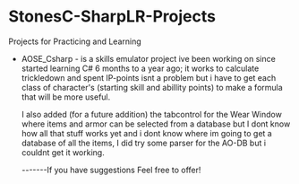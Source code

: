 # StonesC-SharpLR-Projects
Projects for Practicing and Learning

* AOSE_Csharp - is a skills emulator project ive been working on since started learning C# 6 months to a year ago; it works to calculate trickledown and spent IP-points isnt a problem but i have to get each class of character's (starting skill and abillity points) to make a formula that will be more useful.


  I also added (for a future addition) the tabcontrol for the Wear Window where items and armor can be selected from a database but I dont know how all that stuff works yet and i dont know where im going to get a database of all the items, I did try some parser for the AO-DB but i couldnt get it working.
  
  -------If you have suggestions Feel free to offer!
  
